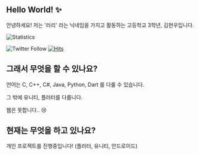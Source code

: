 ## Hello World! ✨ 

안녕하세요! 저는 '러리' 라는 닉네임을 가지고 활동하는 고등학교 3학년, 김현우입니다.

![Statistics](https://github-readme-stats.vercel.app/api?username=Coalery&show_icons=true)

![Twitter Follow](https://img.shields.io/twitter/follow/_Coalery?label=%40_Coalery&style=social)
[![Hits](https://hits.seeyoufarm.com/api/count/incr/badge.svg?url=https%3A%2F%2Fgithub.com%2FCoalery)](https://hits.seeyoufarm.com)

## 그래서 무엇을 할 수 있나요?

언어는 C, C++, C#, Java, Python, Dart 를 다룰 수 있습니다.

그 밖에 유니티, 플러터를 다룹니다.

웹은 못합니다.. 😢

## 현재는 무엇을 하고 있나요?

개인 프로젝트를 진행중입니다! (플러터, 유니티, 안드로이드)
